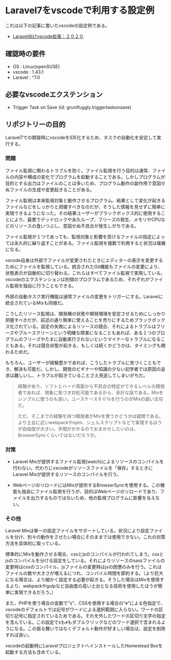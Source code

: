 # Laravel7をvscodeで利用する設定例

これは以下の記事に書いたvscodeの設定例である。

* [Laravel向けvscode拡張：２０２０](https://kore1server.com/389)

## 確認時の要件

* OS : Linux(openSUSE)
* vscode : 1.43.1
* Laravel : ^7.0

## 必要なvscodeエクステンション

* Trigger Task on Save (id: gruntfuggly.triggertaskonsave)

## リポジトリーの目的

Laravel7での開発時にvscodeをIDE化するため、タスクの自動化を安定して実行する。

### 問題

ファイル監視に関わるトラブルを防ぐ。ファイル監視を行う目的は通常、ファイルの内容や構成の変化でプログラムを起動することである。しかしプログラムが目的とする出力はファイルのことは多いため、プログラム動作の副作用で意図せぬファイルの生成や変更起きることがある。

ファイル監視は本来監視対象と動作させるプログラム、結果として変化が起きるファイルなどをしっかりと把握すべきなのだが、そうした情報を見せずに簡単に実現できるようになった。その結果ユーザーがブラックボックス的に使用することにより、最悪でデッドロックや永久ループ、フリーズの発生、メモリやCPUなどのリソースの食いつぶし、意図せぬ不具合が発生しがちである。

ファイル監視が１つであっても、監視対象と影響を受けるファイルの指定によっては永久的に繰り返すことがある。ファイル監視を複数で利用すると状況は複雑になる。

vscode自身は外部でファイルが変更されたときにエディターの表示を変更するためにファイルを監視している。統合されたGit機能もファイルの変更により、状態表示が自動的に切り替わる。これらはすべてファイル監視で実現している。vscodeのエクステンションは別個のプログラムであるため、それぞれがファイル監視を独自に行うこともできる。

外部の自動タスク実行機能は通常ファイルの変更をトリガーにする。Laravelに統合されているMixも同様だ。

こうしたリソース監視は、開発機の状態や開発環境を安定させるためにしっかり把握すべきだが、前述の通り簡単に使えることを売りにするためブラックボックス化されている。設定の失敗によるリソースの競合、それによるトラブルはフリーズやブルースクリーンという明確な障害になることもあれば、ある１つのプログラムのフリーズやたまに自動実行されないというマイナーなトラブルになることもある。それは競合状態が起きる、もしくは続くかどうかは、タイミングも関わるためだ。

もちろん、ユーザーが経験豊かであれば、こうしたトラブルに気づくこともでき、解決も可能だ。しかし、開発のビギナーや知識の少ない初学者では原因の追求は難しいし、トラブルが起きていることさえ見逃してしまいがちだ。

> 経験があり、ソフトとハード両面から不具合の特定ができるレベルの開発者であれば、現象に気づき対処可能であるから、余計な話である。Mixをシンプルに使うのも良い。ユースケース８０％を行うのがMixの謳い文句だ。
>
> ただ、そこまでの経験を持つ開発者がMixを使うかどうかは疑問である。より土台に近いwebpackやnpm、シェルスクリプトなどで実現するほうが自由度が大きい。手間がかかるのでおまかせしたいのは、BrowserSyncくらいではないだろうか。

### 対策

* Laravel Mixが提供するファイル監視(watch)によるリソースのコンパイルを行わない。代わりにvscodeがリソースファイルを「保存」するときにLaravel Mixが提供するリソースのコンパイルを行う。

* WebページのリロードにはMixが提供するBrowserSyncを使用する。この機能も独自にファイル監視を行うが、目的はWebページのリロードであり、ファイルを出力するものではないため、他の監視プログラムに影響を与えない。

### その他

Laravel Mixは単一の設定ファイルをサポートしている。状況により設定ファイルを分け、別々の動作をさせたい場合にそのままでは使用できない。これの対策方法を具体的に取っている。

標準的にMixを動作させる場合、cssとjsのコンパイルが行われてしまう。cssとjsのコンパイルを分ける設定をしている。それによりリソースのsassファイルの変更時はcssのコンパイル、jsファイルの変更時はjsの困憊のみを行う。これはファイルの数や大きさが増えるにつれ、コンパイル時間を節約する。（より巨大になる場合は、より細かく設定する必要が起きる。そうした場合はMixを使用するより、webpackやgulpなど自由度の高い土台となる技術を使用したほうが簡単に実現できるだろう。）

また、PHPを使う場合の変数で"`$`"、CSSを使用する場合の"`#`"による色指定で、vscodeのデフォルトでは記号がワードによる選択範囲に入らない。ワードの区切り記号に指定されているためである。それを外したワードの区切り文字の指定を含んでいる。この設定で`$`も`#`もダブルクリックなどのワード選択で含まれるようになる。この振る舞いではなくデフォルト動作が好ましい場合は、設定を削除すれば良い。

vscodeの起動時にLaravelプロジェクトへインストールしたHomestead Boxを起動する方法も含めている。